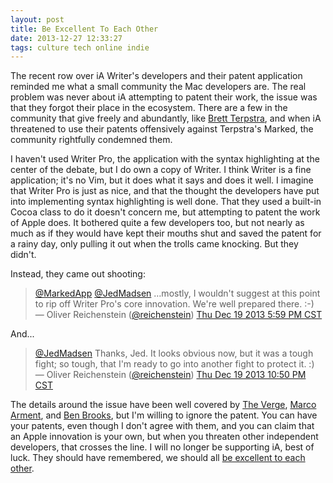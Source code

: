 ```yaml
---
layout: post
title: Be Excellent To Each Other 
date: 2013-12-27 12:33:27
tags: culture tech online indie
---
```


The recent row over iA Writer's developers and their patent application reminded me what a small community the Mac developers are. The real problem was never about iA attempting to patent their work, the issue was that they forgot their place in the ecosystem. There are a few in the community that give freely and abundantly, like [Brett Terpstra][1], and when iA threatened to use their patents offensively against Terpstra's Marked, the community rightfully condemned them. 

I haven't used Writer Pro, the application with the syntax highlighting at the center of the debate, but I do own a copy of Writer. I think Writer is a fine application; it's no Vim, but it does what it says and does it well. I imagine that Writer Pro is just as nice, and that the thought the developers have put into implementing syntax highlighting is well done. That they used a built-in Cocoa class to do it doesn't concern me, but attempting to patent the work of Apple does. It bothered quite a few developers too, but not nearly as much as if they would have kept their mouths shut and saved the patent for a rainy day, only pulling it out when the trolls came knocking. But they didn't. 

Instead, they came out shooting:

<div class="bbpBox" id="t413820808880869377">
<blockquote>
<span class="twContent"><a href="http://twitter.com/MarkedApp">@MarkedApp</a> <a href="http://twitter.com/JedMadsen">@JedMadsen</a> …mostly, I wouldn't suggest at this point to rip off Writer Pro's core innovation. We're well prepared there. :-)</span><span class="twMeta"><br /><span class="twDecoration">&mdash; </span><span class="twRealName">Oliver Reichenstein</span><span class="twDecoration"> (</span><a href="http://twitter.com/reichenstein"><span class="twScreenName">@reichenstein</span></a><span class="twDecoration">) </span><a href="https://twitter.com/reichenstein/statuses/413820808880869377"><span class="twTimeStamp">Thu Dec 19 2013 5:59 PM CST</span></a><span class="twDecoration"></span></span>
</blockquote>
</div>


And...

<div class="bbpBox" id="t413894165013876736">
<blockquote>
<span class="twContent"><a href="http://twitter.com/JedMadsen">@JedMadsen</a> Thanks, Jed. It looks obvious now, but it was a tough fight; so tough, that I'm ready to go into another fight to protect it. :)</span><span class="twMeta"><br /><span class="twDecoration">&mdash; </span><span class="twRealName">Oliver Reichenstein</span><span class="twDecoration"> (</span><a href="http://twitter.com/reichenstein"><span class="twScreenName">@reichenstein</span></a><span class="twDecoration">) </span><a href="https://twitter.com/reichenstein/statuses/413894165013876736"><span class="twTimeStamp">Thu Dec 19 2013 10:50 PM CST</span></a><span class="twDecoration"></span></span>
</blockquote>
</div>


The details around the issue have been well covered by [The Verge][2], [Marco Arment][3], and [Ben Brooks][4], but I'm willing to ignore the patent. You can have your patents, even though I don't agree with them, and you can claim that an Apple innovation is your own, but when you threaten other independent developers, that crosses the line. I will no longer be supporting iA, best of luck. They should have remembered, we should all [be excellent to each other][5].



[1]: http://brettterpstra.com/projects/
[2]: http://www.theverge.com/2013/12/21/5234580/patent-pending-ias-militant-stance-on-syntax-control
[3]: http://www.marco.org/2013/12/26/information-architects-threaten-with-patents
[4]: http://brooksreview.net/2013/12/isue/
[5]: https://www.youtube.com/watch?v=J7532GXPnO8

